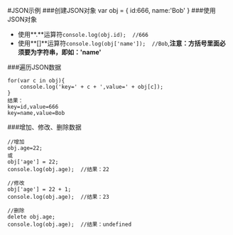 #JSON示例
###创建JSON对象
	var obj = {
		id:666,
		name:'Bob'
	}
###使用JSON对象
* 使用**.**运算符`console.log(obj.id);  //666`
* 使用**[]**运算符`console.log(obj['name']);  //Bob`,**注意：方括号里面必须要为字符串，即如：'name'**

###遍历JSON数据
```
for(var c in obj){
	console.log('key=' + c + ',value=' + obj[c]);
}
结果：
key=id,value=666
key=name,value=Bob
```

###增加、修改、删除数据
```
//增加
obj.age=22;
或
obj['age'] = 22;
console.log(obj.age);  //结果：22

//修改
obj['age'] = 22 + 1;
console.log(obj.age);  //结果：23

//删除
delete obj.age;
console.log(obj.age);  //结果：undefined
```